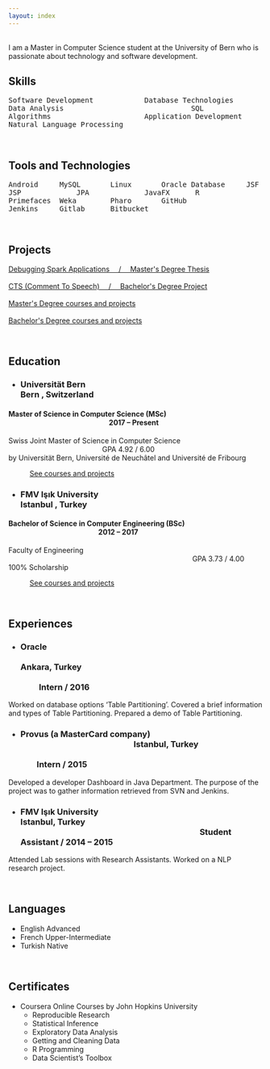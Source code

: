 ```yaml
---
layout: index
---
```


<br>
I am a Master in Computer Science student at the University of Bern who is passionate about technology and software development.

<br>

## Skills

<pre>
Software Development		    Database Technologies		Data Mining
Data Analysis                              SQL				                Java
Algorithms			            Application Development		Version Control
Natural Language Processing
</pre>

<br>

## Tools and Technologies

<pre>
Android		MySQL		Linux		Oracle Database		JSF
JSP		        JPA		        JavaFX		R			                Python
Primefaces	Weka		Pharo		GitHub		        	SVN
Jenkins		Gitlab		Bitbucket
</pre>

<br>

## Projects

<a href="/master/thesis">Debugging Spark Applications &emsp;/&emsp; Master's Degree Thesis</a>
<br>
<br>
<a href="/bachelor/project">CTS (Comment To Speech) &emsp;/&emsp; Bachelor's Degree Project</a>
<br>
<br>
<a href="/master/courses">Master's Degree courses and projects</a>
<br>
<br>
<a href="/bachelor/courses">Bachelor's Degree courses and projects</a>

<br>

## Education

- ### Universität Bern &emsp;&emsp;&emsp;&emsp;&emsp;&emsp;&emsp;&emsp;&emsp;&emsp;&emsp;&emsp;&emsp;&emsp;&emsp;&emsp;&emsp;&emsp;&emsp;&emsp; Bern , Switzerland
#### Master of Science in Computer Science (MSc) &emsp;&emsp;&emsp;&emsp;&emsp;&emsp;&emsp;&emsp;&emsp;&emsp;&emsp;&emsp;&emsp;&emsp; 2017 – Present
Swiss Joint Master of Science in Computer Science &emsp;&emsp;&emsp;&emsp;&emsp;&emsp;&emsp;&emsp;&emsp;&emsp;&emsp;&emsp;&emsp; GPA 4.92 / 6.00 
<br>
by Universität Bern, Université de Neuchâtel and Université de Fribourg

&emsp;&emsp;&emsp;<a href="/master/courses">See courses and projects</a>

- ### FMV Işık University &emsp;&emsp;&emsp;&emsp;&emsp;&emsp;&emsp;&emsp;&emsp;&emsp;&emsp;&emsp;&emsp;&emsp;&emsp;&emsp;&emsp;&emsp;&emsp;&ensp; Istanbul , Turkey
#### Bachelor of Science in Computer Engineering (BSc) &emsp;&emsp;&emsp;&emsp;&emsp;&emsp;&emsp;&emsp;&emsp;&emsp;&emsp;&emsp;&ensp; 2012 – 2017
Faculty of Engineering &emsp;&emsp;&emsp;&emsp;&emsp;&emsp;&emsp;&emsp;&emsp;&emsp;&emsp;&emsp;&emsp;&emsp;&emsp;&emsp;&emsp;&emsp;&emsp;&emsp;&emsp;&emsp;&emsp;&emsp;&emsp;&ensp;&nbsp; GPA 3.73 / 4.00 
<br>
100% Scholarship

&emsp;&emsp;&emsp;<a href="/bachelor/courses">See courses and projects</a>

<br>

## Experiences

- ### Oracle &emsp;&emsp;&emsp;&emsp;&emsp;&emsp;&emsp;&emsp;&emsp;&emsp;&emsp;&emsp;&emsp;&emsp;&emsp;&emsp;&emsp;&emsp;&emsp;&emsp;&emsp;&emsp;&emsp;&emsp;&emsp;&emsp;&nbsp; Ankara, Turkey &emsp;&emsp;&emsp;&emsp;&emsp;&emsp;&emsp;&emsp;&emsp;&emsp;&emsp;&emsp;&emsp;&emsp;&emsp;&emsp;&emsp;&emsp;&emsp;&emsp;&emsp;&emsp;&emsp;&emsp;&emsp;&emsp;&emsp;&emsp;&emsp;&emsp;&emsp; Intern / 2016
Worked on database options ‘Table Partitioning’. Covered a brief information and types of Table Partitioning. Prepared a demo of Table Partitioning.

- ### Provus (a MasterCard company) &emsp;&emsp;&emsp;&emsp;&emsp;&emsp;&emsp;&emsp;&emsp;&emsp;&emsp;&emsp;&emsp;&ensp; Istanbul, Turkey &emsp;&emsp;&emsp;&emsp;&emsp;&emsp;&emsp;&emsp;&emsp;&emsp;&emsp;&emsp;&emsp;&emsp;&emsp;&emsp;&emsp;&emsp;&emsp;&emsp;&emsp;&emsp;&emsp;&emsp;&emsp;&emsp;&emsp;&emsp;&emsp;&emsp;&ensp;&nbsp; Intern / 2015
Developed a developer Dashboard in Java Department. The purpose of the project was to gather information retrieved from SVN and Jenkins.

- ### FMV Işık University &emsp;&emsp;&emsp;&emsp;&emsp;&emsp;&emsp;&emsp;&emsp;&emsp;&emsp;&emsp;&emsp;&emsp;&emsp;&emsp;&emsp;&emsp;&emsp;&ensp; Istanbul, Turkey &emsp;&emsp;&emsp;&emsp;&emsp;&emsp;&emsp;&emsp;&emsp;&emsp;&emsp;&emsp;&emsp;&emsp;&emsp;&emsp;&emsp;&emsp;&emsp;&emsp;&emsp;&ensp; Student Assistant / 2014 – 2015
Attended Lab sessions with Research Assistants. Worked on a NLP research project.

<br>

## Languages
- English Advanced
- French Upper-Intermediate
- Turkish Native

<br>

## Certificates
- Coursera Online Courses by John Hopkins University
  - Reproducible Research
  - Statistical Inference
  - Exploratory Data Analysis
  - Getting and Cleaning Data
  - R Programming
  - Data Scientist’s Toolbox 

<br>
